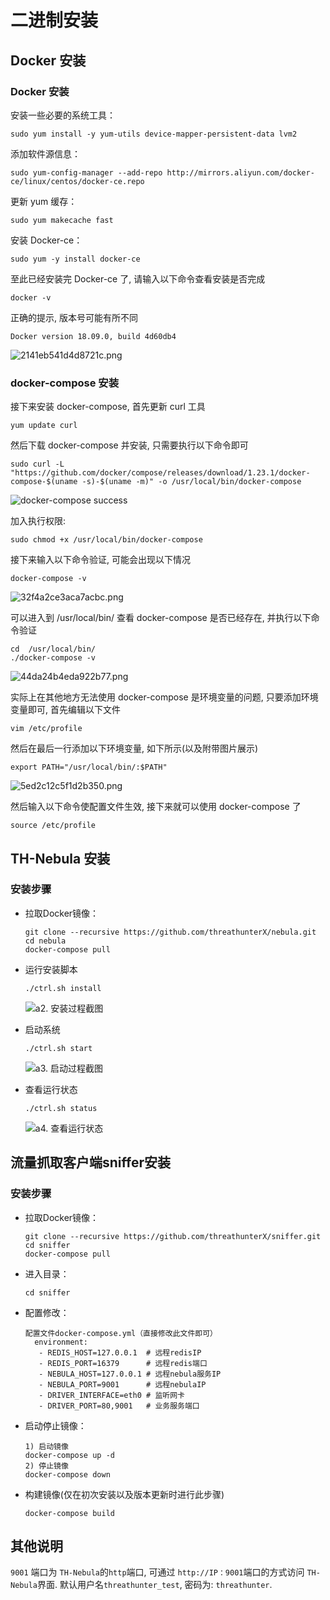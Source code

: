 # 二进制安装

## Docker 安装
### Docker 安装 
安装一些必要的系统工具：
  
```
sudo yum install -y yum-utils device-mapper-persistent-data lvm2
```
  
添加软件源信息：
  
```
sudo yum-config-manager --add-repo http://mirrors.aliyun.com/docker-ce/linux/centos/docker-ce.repo
```
  
更新 yum 缓存：
  
```
sudo yum makecache fast
```
  
安装 Docker-ce：
  
```
sudo yum -y install docker-ce
```
  
至此已经安装完 Docker-ce 了, 请输入以下命令查看安装是否完成
  
```
docker -v
```
  
正确的提示, 版本号可能有所不同 
  
```
Docker version 18.09.0, build 4d60db4
```
  
![2141eb541d4d8721c.png](http://www.z4a.net/images/2018/12/06/2141eb541d4d8721c.png)
  
### docker-compose 安装
  
接下来安装 docker-compose, 首先更新 curl 工具
  
```
yum update curl
```
  
然后下载 docker-compose 并安装, 只需要执行以下命令即可
  
```
sudo curl -L "https://github.com/docker/compose/releases/download/1.23.1/docker-compose-$(uname -s)-$(uname -m)" -o /usr/local/bin/docker-compose
```
  
![docker-compose success](http://www.z4a.net/images/2018/12/06/1f1ac0f349eef4d18.png)
  
加入执行权限:
  
```
sudo chmod +x /usr/local/bin/docker-compose
```
  
接下来输入以下命令验证, 可能会出现以下情况
  
```
docker-compose -v
```
  
![32f4a2ce3aca7acbc.png](http://www.z4a.net/images/2018/12/06/32f4a2ce3aca7acbc.png)
  
可以进入到 /usr/local/bin/ 查看 docker-compose 是否已经存在, 并执行以下命令验证
  
```
cd  /usr/local/bin/
./docker-compose -v
```
  
![44da24b4eda922b77.png](http://www.z4a.net/images/2018/12/06/44da24b4eda922b77.png)
  
实际上在其他地方无法使用 docker-compose 是环境变量的问题, 只要添加环境变量即可, 首先编辑以下文件
  
```
vim /etc/profile
```
  
然后在最后一行添加以下环境变量, 如下所示(以及附带图片展示) 
  
```
export PATH="/usr/local/bin/:$PATH"
```
  
![5ed2c12c5f1d2b350.png](http://www.z4a.net/images/2018/12/06/5ed2c12c5f1d2b350.png)
  
然后输入以下命令使配置文件生效, 接下来就可以使用 docker-compose 了
  
```
source /etc/profile
```
  

## TH-Nebula 安装

### 安装步骤


- 拉取Docker镜像：

	```
	git clone --recursive https://github.com/threathunterX/nebula.git
	cd nebula
	docker-compose pull
	```

- 运行安装脚本

	```
	./ctrl.sh install
	```
	
	![a2. 安装过程截图](http://www.z4a.net/images/2018/11/29/a2.png)

- 启动系统
	```
	./ctrl.sh start
	```
	![a3. 启动过程截图](http://www.z4a.net/images/2018/11/29/a3.png)

- 查看运行状态
  ```
  ./ctrl.sh status
  ```
  ![a4. 查看运行状态](http://www.z4a.net/images/2018/11/29/a4.png)


## 流量抓取客户端sniffer安装



### 安装步骤

- 拉取Docker镜像：
	```
	git clone --recursive https://github.com/threathunterX/sniffer.git
	cd sniffer
	docker-compose pull
	```

- 进入目录：
	```
	cd sniffer
	```
	
- 配置修改：
	```
	配置文件docker-compose.yml（直接修改此文件即可）
	  environment:
	   - REDIS_HOST=127.0.0.1  # 远程redisIP
	   - REDIS_PORT=16379      # 远程redis端口
	   - NEBULA_HOST=127.0.0.1 # 远程nebula服务IP
	   - NEBULA_PORT=9001      # 远程nebulaIP
	   - DRIVER_INTERFACE=eth0 # 监听网卡
	   - DRIVER_PORT=80,9001   # 业务服务端口
	```
    
- 启动停止镜像：
	```
	1) 启动镜像
	docker-compose up -d
	2) 停止镜像  
	docker-compose down
	```
	
- 构建镜像(仅在初次安装以及版本更新时进行此步骤)
	```
	docker-compose build
	```

## 其他说明

`9001` 端口为 `TH-Nebula`的`http`端口, 可通过 `http://IP：9001`端口的方式访问 `TH-Nebula`界面. 默认用户名`threathunter_test`, 密码为: `threathunter`.
